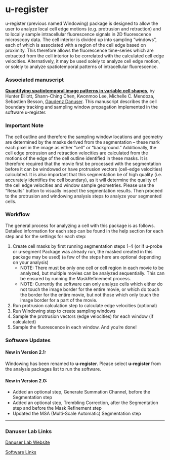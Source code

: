 # u-register

u-register (previous named Windowing) package is designed to allow the user to analyze local cell edge motions (e.g. protrusion and retraction) and to locally sample intracellular fluorescence signals in 2D fluorescence microscopy data. The cell interior is divided up into sampling “windows”, each of which is associated with a region of the cell edge based on proximity. This therefore allows the fluorescence time-series which are extracted from the cell interior to be correlated with the calculated cell edge velocities. Alternatively, it may be used solely to analyze cell edge motion, or solely to analyze spatiotemporal patterns of intracellular fluorescence.

### Associated manuscript
[**Quantifying spatiotemporal image patterns in variable cell shapes**](https://doi.org/10.5281/zenodo.15765708), by Hunter Elliott, Shann-Ching Chen, Kwonmoo Lee, Michelle C. Mendoza, Sebastien Besson, [Gaudenz Danuser](https://www.danuserlab-utsw.org/). This manuscript describes the cell boundary tracking and sampling window propagation implemented in the software u-register.

### Important Note
The cell outline and therefore the sampling window locations and geometry are determined by the masks derived from the segmentation – these mark each pixel in the image as either “cell” or “background.” Additionally, the cell edge protrusion and retraction velocities are calculated from the motions of the edge of the cell outline identified in these masks. It is therefore required that the movie first be processed with the segmentation before it can be windowed or have protrusion vectors (cell-edge velocities) calculated. It is also important that this segmentation be of high quality (i.e. accurately identifies the cell boundary), as it will determine the quality of the cell edge velocities and window sample geometries. Please use the “Results” button to visually inspect the segmentation results. Then proceed to the protrusion and windowing analysis steps to analyze your segmented cells.

### Workflow
The general process for analyzing a cell with this package is as follows. Detailed information for each step can be found in the help section for each step and for the settings for each step:

1. Create cell masks by first running segmentation steps 1-4 (or if u-probe or u-segment Package was already run, the masked created in this package may be used) (a few of the steps here are optional depending on your analysis)
    - NOTE: There must be only one cell or cell region in each movie to be analyzed, but multiple movies can be analyzed sequentially. This can be ensured by running the MaskRefinement process.
    - NOTE: Currently the software can only analyze cells which either do not touch the image border for the entire movie, or which do touch the border for the entire movie, but not those which only touch the image border for a part of the movie.
2. Run protrusion calculation step to calculate edge velocities (optional)
3. Run Windowing step to create sampling windows
4. Sample the protrusion vectors (edge velocities) for each window (if calculated)  
5. Sample the fluorescence in each window. And you’re done!

### Software Updates
#### New in Version 2.1:
Windowing has been renamed to **u-register**. Please select **u-register** from the analysis packages list to run the software.

#### New in Version 2.0:
- Added an optional step, Generate Summation Channel, before the Segmentation step
- Added an optional step, Trembling Correction, after the Segmentation step and before the Mask Refinement step
- Updated the MSA (Multi-Scale Automatic) Segmentation step
  
----------------------
### Danuser Lab Links
[Danuser Lab Website](https://www.danuserlab-utsw.org/)

[Software Links](https://github.com/DanuserLab/)
